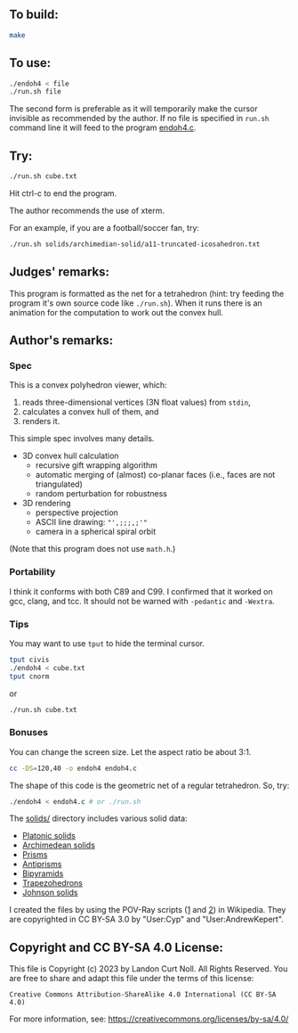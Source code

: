 ## To build:

```sh
make
```


## To use:

```sh
./endoh4 < file
./run.sh file
```

The second form is preferable as it will temporarily make the cursor invisible
as recommended by the author. If no file is specified in `run.sh` command line
it will feed to the program [endoh4.c](endoh4.c).


## Try:

```sh
./run.sh cube.txt
```

Hit ctrl-c to end the program.

The author recommends the use of xterm.

For an example, if you are a football/soccer fan, try:

```sh
./run.sh solids/archimedian-solid/a11-truncated-icosahedron.txt
```


## Judges' remarks:

This program is formatted as the net for a tetrahedron (hint: try feeding the
program it's own source code like `./run.sh`).  When it runs there is an
animation for the computation to work out the convex hull.


## Author's remarks:

### Spec

This is a convex polyhedron viewer, which:

1. reads three-dimensional vertices (3N float values) from `stdin`,
2. calculates a convex hull of them, and
3. renders it.

This simple spec involves many details.

* 3D convex hull calculation
  * recursive gift wrapping algorithm
  * automatic merging of (almost) co-planar faces (i.e., faces are not
  triangulated)
  * random perturbation for robustness
* 3D rendering
  * perspective projection
  * ASCII line drawing: `"',;;;,;'"`
  * camera in a spherical spiral orbit

(Note that this program does not use `math.h`.)


### Portability

I think it conforms with both C89 and C99.  I confirmed that it worked on gcc,
clang, and tcc.  It should not be warned with `-pedantic` and `-Wextra`.


### Tips

You may want to use `tput` to hide the terminal cursor.

```sh
tput civis
./endoh4 < cube.txt
tput cnorm
```

or

```sh
./run.sh cube.txt
```

### Bonuses

You can change the screen size.  Let the aspect ratio be about 3:1.

```sh
cc -DS=120,40 -o endoh4 endoh4.c
```

The shape of this code is the geometric net of a regular tetrahedron.
So, try:

```sh
./endoh4 < endoh4.c # or ./run.sh
```

The [solids/](solids/) directory includes various solid data:

- [Platonic solids](http://en.wikipedia.org/wiki/Platonic_solid)
- [Archimedean solids](http://en.wikipedia.org/wiki/Archimedean_solid)
- [Prisms](http://en.wikipedia.org/wiki/Prism_%28geometry%29)
- [Antiprisms](http://en.wikipedia.org/wiki/Antiprism)
- [Bipyramids](http://en.wikipedia.org/wiki/Bipyramid)
- [Trapezohedrons](http://en.wikipedia.org/wiki/Trapezohedron)
- [Johnson solids](http://en.wikipedia.org/wiki/Johnson_solid)

I created the files by using the POV-Ray scripts
([1](http://en.wikipedia.org/wiki/File:Poly.pov) and
[2](http://en.wikipedia.org/wiki/User:AndrewKepert/poly.pov)) in Wikipedia.
They are copyrighted in CC BY-SA 3.0 by "User:Cyp" and "User:AndrewKepert".


## Copyright and CC BY-SA 4.0 License:

This file is Copyright (c) 2023 by Landon Curt Noll.  All Rights Reserved.
You are free to share and adapt this file under the terms of this license:

    Creative Commons Attribution-ShareAlike 4.0 International (CC BY-SA 4.0)

For more information, see: https://creativecommons.org/licenses/by-sa/4.0/
